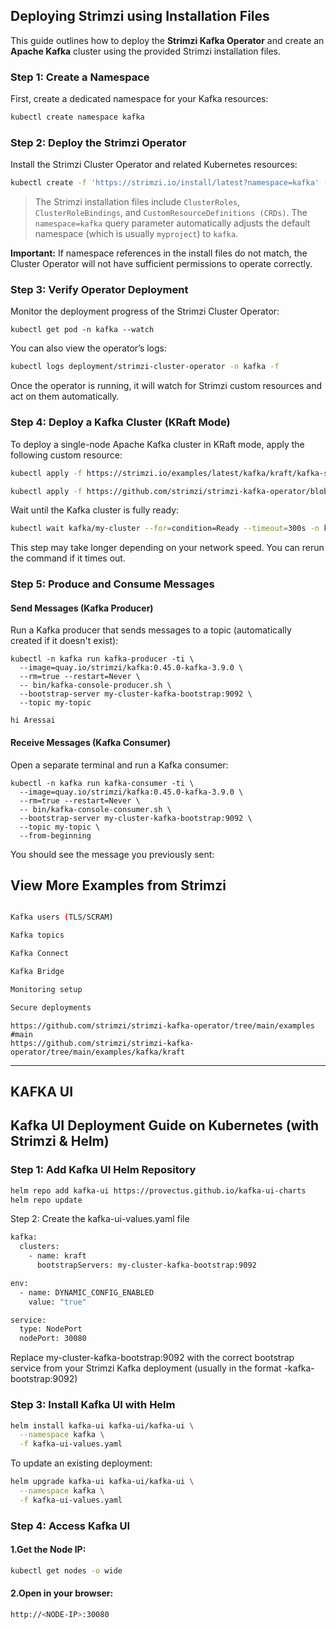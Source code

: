 ## **Deploying Strimzi using Installation Files**

This guide outlines how to deploy the **Strimzi Kafka Operator** and create an **Apache Kafka** cluster using the provided Strimzi installation files.

### **Step 1: Create a Namespace**

First, create a dedicated namespace for your Kafka resources:

```bash
kubectl create namespace kafka
```

### **Step 2: Deploy the Strimzi Operator**

Install the Strimzi Cluster Operator and related Kubernetes resources:
```bash
kubectl create -f 'https://strimzi.io/install/latest?namespace=kafka' -n kafka
```
> The Strimzi installation files include `ClusterRoles`, `ClusterRoleBindings`, and `CustomResourceDefinitions (CRDs)`. The `namespace=kafka` query parameter automatically adjusts the default namespace (which is usually `myproject`) to `kafka`.

**Important:** If namespace references in the install files do not match, the Cluster Operator will not have sufficient permissions to operate correctly.

### **Step 3: Verify Operator Deployment**

Monitor the deployment progress of the Strimzi Cluster Operator:
```
kubectl get pod -n kafka --watch
```
You can also view the operator’s logs:
```bash
kubectl logs deployment/strimzi-cluster-operator -n kafka -f
```

Once the operator is running, it will watch for Strimzi custom resources and act on them automatically.
### **Step 4: Deploy a Kafka Cluster (KRaft Mode)**

To deploy a single-node Apache Kafka cluster in KRaft mode, apply the following custom resource:
```bash
kubectl apply -f https://strimzi.io/examples/latest/kafka/kraft/kafka-single-node.yaml -n kafka
```
```bash
kubectl apply -f https://github.com/strimzi/strimzi-kafka-operator/blob/main/examples/kafka/kraft/kafka.yaml -n kafka
```



Wait until the Kafka cluster is fully ready:
```bash
kubectl wait kafka/my-cluster --for=condition=Ready --timeout=300s -n kafka
```
This step may take longer depending on your network speed. You can rerun the command if it times out.


### **Step 5: Produce and Consume Messages**

#### **Send Messages (Kafka Producer)**

Run a Kafka producer that sends messages to a topic (automatically created if it doesn't exist):

```
kubectl -n kafka run kafka-producer -ti \
  --image=quay.io/strimzi/kafka:0.45.0-kafka-3.9.0 \
  --rm=true --restart=Never \
  -- bin/kafka-console-producer.sh \
  --bootstrap-server my-cluster-kafka-bootstrap:9092 \
  --topic my-topic
```

```
hi Aressai
```


#### **Receive Messages (Kafka Consumer)**

Open a separate terminal and run a Kafka consumer:
```
kubectl -n kafka run kafka-consumer -ti \
  --image=quay.io/strimzi/kafka:0.45.0-kafka-3.9.0 \
  --rm=true --restart=Never \
  -- bin/kafka-console-consumer.sh \
  --bootstrap-server my-cluster-kafka-bootstrap:9092 \
  --topic my-topic \
  --from-beginning
```

You should see the message you previously sent:


## View More Examples from Strimzi

```bash

Kafka users (TLS/SCRAM)

Kafka topics

Kafka Connect

Kafka Bridge

Monitoring setup

Secure deployments
```

```
https://github.com/strimzi/strimzi-kafka-operator/tree/main/examples
#main
https://github.com/strimzi/strimzi-kafka-operator/tree/main/examples/kafka/kraft

```

-----
## KAFKA UI
## Kafka UI Deployment Guide on Kubernetes (with Strimzi & Helm)
### Step 1: Add Kafka UI Helm Repository
```bash
helm repo add kafka-ui https://provectus.github.io/kafka-ui-charts
helm repo update
```
 Step 2: Create the kafka-ui-values.yaml file
```bash
kafka:
  clusters:
    - name: kraft
      bootstrapServers: my-cluster-kafka-bootstrap:9092

env:
  - name: DYNAMIC_CONFIG_ENABLED
    value: "true"

service:
  type: NodePort
  nodePort: 30080
```
Replace my-cluster-kafka-bootstrap:9092 with the correct bootstrap service from your Strimzi Kafka deployment (usually in the format <cluster-name>-kafka-bootstrap:9092)
### Step 3: Install Kafka UI with Helm
```bash
helm install kafka-ui kafka-ui/kafka-ui \
  --namespace kafka \
  -f kafka-ui-values.yaml
```
To update an existing deployment:
```bash
helm upgrade kafka-ui kafka-ui/kafka-ui \
  --namespace kafka \
  -f kafka-ui-values.yaml
```
### Step 4: Access Kafka UI
#### 1.Get the Node IP:
```bash
kubectl get nodes -o wide
```
#### 2.Open in your browser:
```bash
http://<NODE-IP>:30080
```
